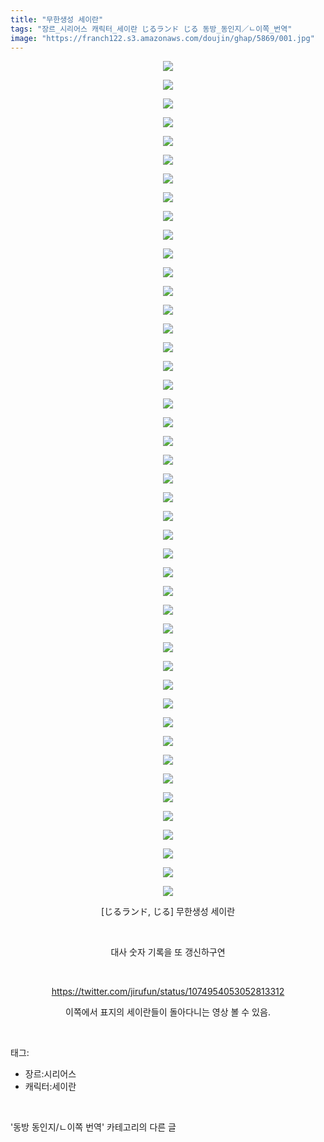 ```yaml
---
title: "무한생성 세이란"
tags: "장르_시리어스 캐릭터_세이란 じるランド じる 동방_동인지／ㄴ이쪽_번역"
image: "https://franch122.s3.amazonaws.com/doujin/ghap/5869/001.jpg"
---
```

<div class="article">
<p style="text-align: center; clear: none; float: none;"><img src="{{ site.imgserver4 }}/ghap/5869/001.jpg"/></p>
<p style="text-align: center; clear: none; float: none;"><img src="{{ site.imgserver4 }}/ghap/5869/002.jpg"/></p>
<p style="text-align: center; clear: none; float: none;"><img src="{{ site.imgserver4 }}/ghap/5869/003.jpg"/></p>
<p style="text-align: center; clear: none; float: none;"><img src="{{ site.imgserver4 }}/ghap/5869/004.jpg"/></p>
<p style="text-align: center; clear: none; float: none;"><img src="{{ site.imgserver4 }}/ghap/5869/005.jpg"/></p>
<p style="text-align: center; clear: none; float: none;"><img src="{{ site.imgserver4 }}/ghap/5869/006.jpg"/></p>
<p style="text-align: center; clear: none; float: none;"><img src="{{ site.imgserver4 }}/ghap/5869/007.jpg"/></p>
<p style="text-align: center; clear: none; float: none;"><img src="{{ site.imgserver4 }}/ghap/5869/008.jpg"/></p>
<p style="text-align: center; clear: none; float: none;"><img src="{{ site.imgserver4 }}/ghap/5869/009.jpg"/></p>
<p style="text-align: center; clear: none; float: none;"><img src="{{ site.imgserver4 }}/ghap/5869/010.jpg"/></p>
<p style="text-align: center; clear: none; float: none;"><img src="{{ site.imgserver4 }}/ghap/5869/011.jpg"/></p>
<p style="text-align: center; clear: none; float: none;"><img src="{{ site.imgserver4 }}/ghap/5869/012.jpg"/></p>
<p style="text-align: center; clear: none; float: none;"><img src="{{ site.imgserver4 }}/ghap/5869/013.jpg"/></p>
<p style="text-align: center; clear: none; float: none;"><img src="{{ site.imgserver4 }}/ghap/5869/014.jpg"/></p>
<p style="text-align: center; clear: none; float: none;"><img src="{{ site.imgserver4 }}/ghap/5869/015.jpg"/></p>
<p style="text-align: center; clear: none; float: none;"><img src="{{ site.imgserver4 }}/ghap/5869/016.jpg"/></p>
<p style="text-align: center; clear: none; float: none;"><img src="{{ site.imgserver4 }}/ghap/5869/017.jpg"/></p>
<p style="text-align: center; clear: none; float: none;"><img src="{{ site.imgserver4 }}/ghap/5869/018.jpg"/></p>
<p style="text-align: center; clear: none; float: none;"><img src="{{ site.imgserver4 }}/ghap/5869/019.jpg"/></p>
<p style="text-align: center; clear: none; float: none;"><img src="{{ site.imgserver4 }}/ghap/5869/020.jpg"/></p>
<p style="text-align: center; clear: none; float: none;"><img src="{{ site.imgserver4 }}/ghap/5869/021.jpg"/></p>
<p style="text-align: center; clear: none; float: none;"><img src="{{ site.imgserver4 }}/ghap/5869/022.jpg"/></p>
<p style="text-align: center; clear: none; float: none;"><img src="{{ site.imgserver4 }}/ghap/5869/023.jpg"/></p>
<p style="text-align: center; clear: none; float: none;"><img src="{{ site.imgserver4 }}/ghap/5869/024.jpg"/></p>
<p style="text-align: center; clear: none; float: none;"><img src="{{ site.imgserver4 }}/ghap/5869/025.jpg"/></p>
<p style="text-align: center; clear: none; float: none;"><img src="{{ site.imgserver4 }}/ghap/5869/026.jpg"/></p>
<p style="text-align: center; clear: none; float: none;"><img src="{{ site.imgserver4 }}/ghap/5869/027.jpg"/></p>
<p style="text-align: center; clear: none; float: none;"><img src="{{ site.imgserver4 }}/ghap/5869/028.jpg"/></p>
<p style="text-align: center; clear: none; float: none;"><img src="{{ site.imgserver4 }}/ghap/5869/029.jpg"/></p>
<p style="text-align: center; clear: none; float: none;"><img src="{{ site.imgserver4 }}/ghap/5869/030.jpg"/></p>
<p style="text-align: center; clear: none; float: none;"><img src="{{ site.imgserver4 }}/ghap/5869/031.jpg"/></p>
<p style="text-align: center; clear: none; float: none;"><img src="{{ site.imgserver4 }}/ghap/5869/032.jpg"/></p>
<p style="text-align: center; clear: none; float: none;"><img src="{{ site.imgserver4 }}/ghap/5869/033.jpg"/></p>
<p style="text-align: center; clear: none; float: none;"><img src="{{ site.imgserver4 }}/ghap/5869/034.jpg"/></p>
<p style="text-align: center; clear: none; float: none;"><img src="{{ site.imgserver4 }}/ghap/5869/035.jpg"/></p>
<p style="text-align: center; clear: none; float: none;"><img src="{{ site.imgserver4 }}/ghap/5869/036.jpg"/></p>
<p style="text-align: center; clear: none; float: none;"><img src="{{ site.imgserver4 }}/ghap/5869/037.jpg"/></p>
<p style="text-align: center; clear: none; float: none;"><img src="{{ site.imgserver4 }}/ghap/5869/038.jpg"/></p>
<p style="text-align: center; clear: none; float: none;"><img src="{{ site.imgserver4 }}/ghap/5869/039.jpg"/></p>
<p style="text-align: center; clear: none; float: none;"><img src="{{ site.imgserver4 }}/ghap/5869/040.jpg"/></p>
<p style="text-align: center; clear: none; float: none;"><img src="{{ site.imgserver4 }}/ghap/5869/041.jpg"/></p>
<p style="text-align: center; clear: none; float: none;"><img src="{{ site.imgserver4 }}/ghap/5869/042.jpg"/></p>
<p style="text-align: center; clear: none; float: none;"><img src="{{ site.imgserver4 }}/ghap/5869/043.jpg"/></p>
<p style="text-align: center; clear: none; float: none;"><img src="{{ site.imgserver4 }}/ghap/5869/044.jpg"/></p>
<p style="text-align: center; clear: none; float: none;"><img src="{{ site.imgserver4 }}/ghap/5869/045.jpg"/></p>
<p style="text-align: center; clear: none; float: none;">[じるランド, じる] 무한생성 세이란</p>
<p style="text-align: center; clear: none; float: none;"><br/></p>
<p style="text-align: center; clear: none; float: none;">대사 숫자 기록을 또 갱신하구연</p>
<p style="text-align: center; clear: none; float: none;"><br/></p>
<p style="text-align: center; clear: none; float: none;"><a class="tx-link" href="https://twitter.com/jirufun/status/1074954053052813312" target="_blank">https://twitter.com/jirufun/status/1074954053052813312</a></p>
<p style="text-align: center; clear: none; float: none;">이쪽에서 표지의 세이란들이 돌아다니는 영상 볼 수 있음.</p>
</div><br/>
<div class="tagTrail">
<p>태그: </p>
<ul>
<li>장르:시리어스</li>
<li>캐릭터:세이란</li>
</ul>
</div><br/>
<div class="another">
<p>'동방 동인지/ㄴ이쪽 번역' 카테고리의 다른 글</p>
<ul>
</ul>
</div><br/>
